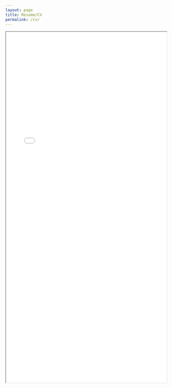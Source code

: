 ```yaml
---
layout: page
title: Resume/CV
permalink: /cv/
---
```


<iframe src="{{ site.url }}/assets/pdf/cv_ps.pdf" width="100%" height="1100"></iframe>